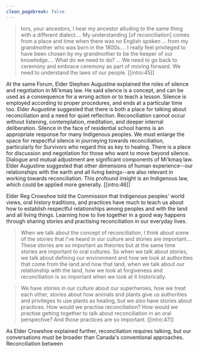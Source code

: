 ```yaml
---
clean_pagebreak: false
---
```


> tors, your ancestors, I hear my ancestor alluding to the same thing with a different dialect.... My understanding [of reconciliation] comes from a place and time when there was no English spoken ... from my grandmother who was born in the 1800s.... I really feel privileged to have been chosen by my grandmother to be the keeper of our knowledge.... What do we need to do? ... We need to go back to ceremony and embrace ceremony as part of moving forward. We need to understand the laws of our people. [[intro:45]]

At the same Forum, Elder Stephen Augustine explained the roles of silence and negotiation in Mi'kmaq law. He said silence is a concept, and can be used as a consequence for a wrong action or to teach a lesson. Silence is employed according to proper procedures, and ends at a particular time too. Elder Augustine suggested that there is both a place for talking about reconciliation and a need for quiet reflection. Reconciliation cannot occur without listening, contemplation, meditation, and deeper internal deliberation. Silence in the face of residential school harms is an appropriate response for many Indigenous peoples. We must enlarge the space for respectful silence in journeying towards reconciliation, particularly for Survivors who regard this as key to healing. There is a place for discussion and negotiation for those who want to move beyond silence. Dialogue and mutual adjustment are significant components of Mi'kmaq law. Elder Augustine suggested that other dimensions of human experience--our relationships with the earth and all living beings--are also relevant in working towards reconciliation. This profound insight is an Indigenous law, which could be applied more generally. [[intro:46]]

Elder Reg Crowshoe told the Commission that Indigenous peoples' world views, oral history traditions, and practices have much to teach us about how to establish respectful relationships among peoples and with the land and all living things. Learning how to live together in a good way happens through sharing stories and practising reconciliation in our everyday lives.

> When we talk about the concept of reconciliation, I think about some of the stories that I've heard in our culture and stories are important.... These stories are so important as theories but at the same time stories are important to oral cultures. So when we talk about stories, we talk about defining our environment and how we look at authorities that come from the land and how that land, when we talk about our relationship with the land, how we look at forgiveness and reconciliation is so important when we look at it historically.

> We have stories in our culture about our superheroes, how we treat each other, stories about how animals and plants give us authorities and privileges to use plants as healing, but we also have stories about practices. How would we practise reconciliation? How would we practise getting together to talk about reconciliation in an oral perspective? And those practices are so important. [[intro:47]]

As Elder Crowshoe explained further, reconciliation requires talking, but our conversations must be broader than Canada's conventional approaches. Reconciliation between
